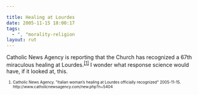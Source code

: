 ```yaml
---

title: Healing at Lourdes
date: 2005-11-15 18:00:17
tags:
  - ", "morality-religion
layout: rut
---
```


<p>Catholic News Agency is reporting that the Church has recognized a 67th miraculous healing at Lourdes.<sup><a href="http://www.catholicnewsagency.com/new.php?n=5404" title="Italian woman’s healing at Lourdes officially recognized">[1]</a></sup> I wonder what response science would have, if it looked at, this.</p>  <font size="-2"><ol><li>Catholic News Agency.  "Italian woman’s healing at Lourdes officially recognized" 2005-11-15. http://www.catholicnewsagency.com/new.php?n=5404 </li></ol></font>

